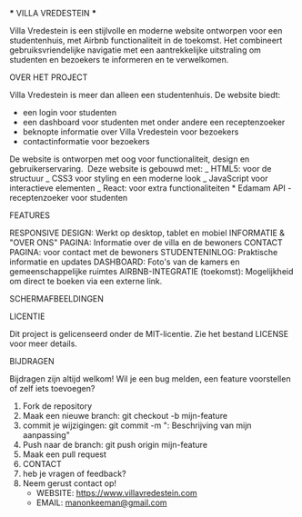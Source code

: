**\*** VILLA VREDESTEIN **\***

Villa Vredestein is een stijlvolle en moderne website ontworpen voor een studentenhuis, met Airbnb functionaliteit in de toekomst.
Het combineert gebruiksvriendelijke navigatie met een aantrekkelijke uitstraling om studenten en bezoekers te informeren en te verwelkomen.

OVER HET PROJECT

Villa Vredestein is meer dan alleen een studentenhuis.
De website biedt:

- een login voor studenten
- een dashboard voor studenten met onder andere een receptenzoeker
- beknopte informatie over Villa Vredestein voor bezoekers
- contactinformatie voor bezoekers

De website is ontworpen met oog voor functionaliteit, design en gebruikerservaring. 
Deze website is gebouwd met:
_ HTML5: voor de structuur
_ CSS3 voor styling en een moderne look
_ JavaScript voor interactieve elementen
_ React: voor extra functionaliteiten \* Edamam API - receptenzoeker voor studenten

FEATURES

RESPONSIVE DESIGN: Werkt op desktop, tablet en mobiel
INFORMATIE & "OVER ONS" PAGINA: Informatie over de villa en de bewoners
CONTACT PAGINA: voor contact met de bewoners
STUDENTENINLOG: Praktische informatie en updates
DASHBOARD: Foto's van de kamers en gemeenschappelijke ruimtes
AIRBNB-INTEGRATIE (toekomst): Mogelijkheid om direct te boeken via een externe link.

SCHERMAFBEELDINGEN

LICENTIE

Dit project is gelicenseerd onder de MIT-licentie. Zie het bestand LICENSE voor meer details.

BIJDRAGEN

Bijdragen zijn altijd welkom! Wil je een bug melden, een feature voorstellen of zelf iets toevoegen?

1. Fork de repository
2. Maak een nieuwe branch: git checkout -b mijn-feature
3. commit je wijzigingen: git commit -m ": Beschrijving van mijn aanpassing"
4. Push naar de branch: git push origin mijn-feature
5. Maak een pull request
6. CONTACT
7. heb je vragen of feedback?
8. Neem gerust contact op!
   - WEBSITE: https://www.villavredestein.com
   - EMAIL: manonkeeman@gmail.com
